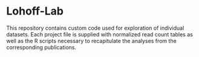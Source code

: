# Lohoff-Lab
This repository contains custom code used for exploration of individual datasets. Each project file is supplied with normalized read count tables as well as the R scripts necessary to recapitulate the analyses from the corresponding publications. 
